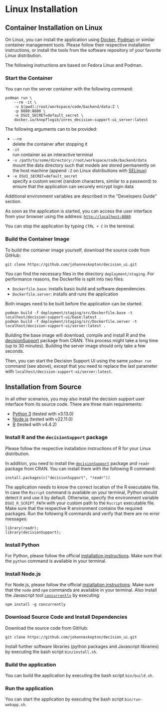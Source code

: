 # Linux Installation

## Container Installation on Linux

On Linux, you can install the application using [Docker](https://www.docker.com/), [Podman](https://podman.io/) or
similar container management tools. Please follow their respective installation instructions, or install the tools
from the software repository of your favorite Linux distribution.

The following instructions are based on Fedora Linux and Podman.

### Start the Container

You can run the server container with the following command:

```
podman run \
    --rm -it \
    -v $(pwd):/root/workspace/code/backend/data:Z \
    -p 8080:8080 \
    -e DSUI_SECRET=default_secret \
    docker.io/knopflogik/inres_decision-support-ui_server:latest
```

The following arguments can to be provided:

- `--rm` \
  delete the container after stopping it
- `-it` \
  run container as an interactive terminal
- `-v /path/to/some/directory:/root/workspace/code/backend/data` \
  mount the data directory such that models are stored permanently on the host machine
  (append `:Z` on Linux distributions with [SELinux](https://en.wikipedia.org/wiki/Security-Enhanced_Linux))
- `-e DSUI_SECRET=default_secret` \
  specify a custom secret (random characters, similar to a password) to ensure that the application can securely
  encrypt login data

Additional environment variables are described in the "Developers Guide" section.

As soon as the application is started, you can access the user interface from your browser using the address:
[`http://localhost:8080`](http://localhost:8080).

You can stop the application by typing `CTRL + C` in the terminal.

### Build the Container Image

To build the container image yourself, download the source code from GitHub:

```
git clone https://github.com/johanneskopton/decision_ui.git
```

You can find the necessary files in the directory `deployment/staging`. For performance reasons, the Dockerfile is
split into two files:

- `Dockerfile.base`: installs basic build and software dependencies
- `Dockerfile.server`: installs and runs the application

Both images need to be built before the application can be started.

```
podman build -f deployment/staging/src/Dockerfile.base -t localhost/decision-support-ui/base:latest .
podman build -f deployment/staging/src/Dockerfile.server -t localhost/decision-support-ui/server:latest .
```

Building the base image will download, compile and install R and the
[decisionSupport](https://cran.r-project.org/web/packages/decisionSupport/index.html) package from CRAN.
This process might take a long time (up to 30 minutes). Building the server image should only take a few seconds.

Then, you can start the Decision Support UI using the same `podman run` command (see above), except that you need to
replace the last parameter with `localhost/decision-support-ui/server:latest`.

## Installation from Source

In all other scenarios, you may also install the decision support user interface from its source code. There are three
main requirements:

- [Python 3](https://www.python.org) (tested with v3.13.0)
- [Node.js](https://nodejs.org/) (tested with v22.11.0)
- [R](https://www.r-project.org/) (tested with v4.4.2)

### Install R and the `decisionSupport` package

Please follow the respective installation instructions of R for your Linux distribution.

In addition, you need to install the
[`decisionSupport`](https://cran.r-project.org/web/packages/decisionSupport/index.html) package and `readr` package
from CRAN. You can install them with the following R command:

```
install.packages(c("decisionSupport", "readr"))
```

The application needs to know the correct location of the R executable file. In case the `Rscript` command is available
on your terminal, Python should detect it and use it by default. Otherwise, specify the environment variable
`DSUI_R_SCRIPT_PATH` with your custom path to the `Rscript` executable file. Make sure that the respective R
environment contains the required packages. Run the following R commands and verify that there are no error messages:

```
library(readr);
library(decisionSupport);
```

### Install Python

For Python, please follow the official [installation instructions](https://docs.python.org/3/using/index.html).
Make sure that the `python` command is available in your terminal.

### Install Node.js

For Node.js, please follow the official [installation instructions](https://nodejs.org/en/download). Make sure that the
`node` and `npm` commands are available in your terminal. Also install the Javascript tool
[`concurrently`](https://www.npmjs.com/package/concurrently) by executing:

```
npm install -g concurrently
```

### Download Source Code and Install Dependencies

Download the source code from GitHub:

```
git clone https://github.com/johanneskopton/decision_ui.git
```

Install further software libraries (python packages and Javascript libraries) by executing the bash script
`bin/install.sh`.

### Build the application

You can build the application by executing the bash script `bin/build.sh`.

### Run the application

You can start the application by executing the bash script `bin/run-webapp.sh`.
